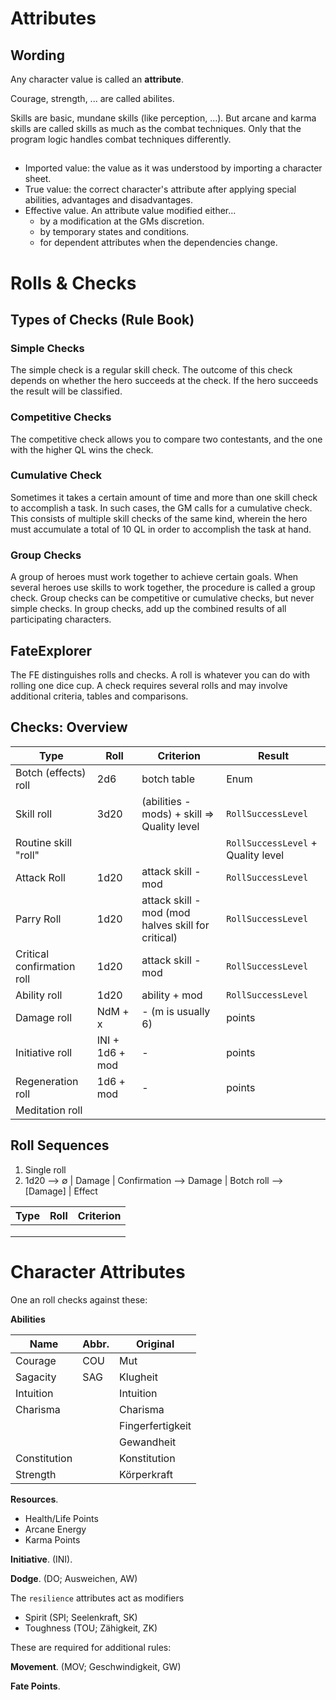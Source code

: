 
# Attributes

## Wording

Any character value is called an **attribute**.

Courage, strength, ... are called abilites.

Skills are basic, mundane skills (like perception, ...). But arcane and karma skills are called skills as much as the combat techniques. Only that the program logic handles combat techniques differently.


## 

* Imported value: the value as it was understood by importing a character sheet.
* True value: the correct character's attribute after applying special abilities, advantages and disadvantages.
* Effective value. An attribute value modified either...
  * by a modification at the GMs discretion.
  * by temporary states and conditions.
  * for dependent attributes when the dependencies change.


# Rolls & Checks

## Types of Checks (Rule Book)

### Simple Checks

The simple check is a regular skill check. The outcome of this check depends on whether the hero succeeds at the check. If the hero
succeeds the result will be classified.

### Competitive Checks

The competitive check allows you to compare two contestants, and the one with the higher QL wins the check.

### Cumulative Check

Sometimes it takes a certain amount of time and more than one skill check to accomplish a task. In such cases, the GM calls for a cumulative check. This consists of multiple skill checks of the same kind, wherein the hero must accumulate a total of 10 QL in order to accomplish the task at hand.

### Group Checks

A group of heroes must work together to achieve certain goals. When several heroes use skills to work together, the procedure is called a group check. Group checks can be competitive or cumulative checks, but never simple checks. In group checks, add up the combined results of all participating characters.




## FateExplorer

The FE distinguishes rolls and checks. A roll is whatever you can do with rolling one dice cup. A check requires several rolls and may involve additional criteria, tables and comparisons.




## Checks: Overview

| Type | Roll | Criterion | Result |
| --- | --- | --- | --- |
| Botch (effects) roll  | 2d6 | botch table | Enum |
| Skill roll  | 3d20 | (abilities - mods) + skill => Quality level | `RollSuccessLevel` |
| Routine skill "roll" |  |  | `RollSuccessLevel` + Quality level |
| Attack Roll | 1d20 | attack skill - mod |`RollSuccessLevel`|
| Parry Roll | 1d20 | attack skill - mod (mod halves skill for critical) | `RollSuccessLevel` |
| Critical confirmation roll | 1d20 | attack skill - mod | `RollSuccessLevel` |
| Ability roll | 1d20 | ability + mod | `RollSuccessLevel` |
| Damage roll  | NdM + x | - (m is usually 6) | points |
| Initiative roll | INI + 1d6 + mod | - | points |
| Regeneration roll | 1d6 + mod | - | points |
| Meditation roll |  |  |  |



## Roll Sequences

1. Single roll
2. 1d20 --> &empty; | Damage | Confirmation --> Damage | Botch roll --> [Damage] | Effect

| Type | Roll | Criterion |
| --- | --- | --- |
|  |  |  |
|  |  |  |
|  |  |  |




# Character Attributes

One an roll checks against these:

**Abilities**

| Name | Abbr. | Original |
| --- | --- | --- |
| Courage   | COU | Mut |
| Sagacity  | SAG | Klugheit |
| Intuition |  | Intuition |
| Charisma  |  | Charisma |
|  |  | Fingerfertigkeit |
|  |  | Gewandheit |
| Constitution |  | Konstitution |
| Strength     |  | Körperkraft |


**Resources**.

* Health/Life Points
* Arcane Energy
* Karma Points


**Initiative**. (INI).

**Dodge**. (DO; Ausweichen, AW)

The `resilience` attributes act as modifiers

* Spirit (SPI; Seelenkraft, SK)
* Toughness (TOU; Zähigkeit, ZK)

These are required for additional rules:

**Movement**. (MOV; Geschwindigkeit, GW)

**Fate Points**.


